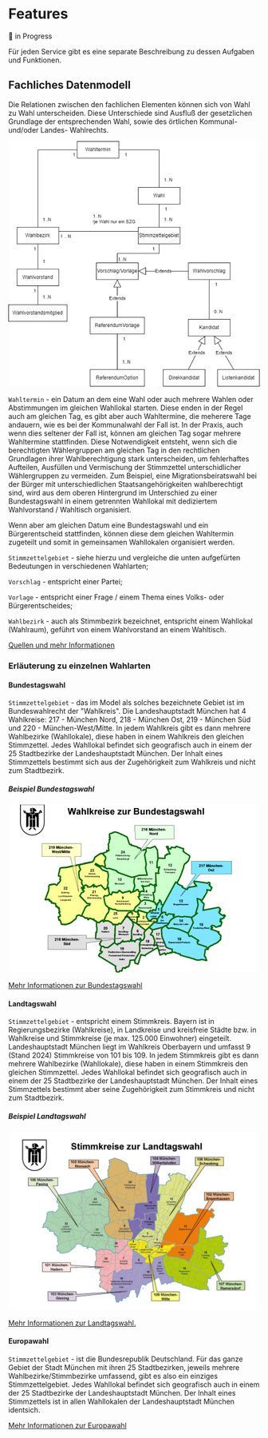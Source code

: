 # Features

🚧 in Progress

Für jeden Service gibt es eine separate Beschreibung zu dessen Aufgaben und Funktionen.

## Fachliches Datenmodell

Die Relationen zwischen den fachlichen Elementen können sich von Wahl zu Wahl unterscheiden.
Diese Unterschiede sind Ausfluß der gesetzlichen Grundlage der entsprechenden Wahl, sowie des örtlichen 
Kommunal- und/oder Landes- Wahlrechts.

![Datenmodell:](pictures/vermutetesFachlichesDatenmodell_20241008.png)

`Wahltermin` - ein Datum an dem eine Wahl oder auch mehrere Wahlen oder Abstimmungen im
gleichen Wahllokal starten. Diese enden in der Regel auch am gleichen Tag, es gibt aber auch
Wahltermine, die meherere Tage andauern, wie es bei der Kommunalwahl der Fall ist.
In der Praxis, auch wenn dies seltener der Fall ist, können am gleichen Tag sogar mehrere
Wahltermine stattfinden. Diese Notwendigkeit entsteht, wenn sich die berechtigten Wählergruppen
am gleichen Tag in den rechtlichen Grundlagen ihrer Wahlberechtigung stark unterscheiden,
um fehlerhaftes Aufteilen, Ausfüllen und Vermischung der Stimmzettel unterschidlicher
Wählergruppen zu vermeiden. Zum Beispiel, eine Migrationsbeiratswahl bei der Bürger mit
unterschiedlichen Staatsangehörigkeiten wahlberechtigt sind, wird aus dem oberen Hintergrund im Unterschied zu einer
Bundestagswahl in einem getrennten Wahllokal mit dediziertem Wahlvorstand / Wahltisch organisiert.

Wenn aber am gleichen Datum eine Bundestagswahl und ein Bürgerentscheid stattfinden, können diese 
dem gleichen Wahltermin zugeteilt und somit in gemeinsamen Wahllokalen organisiert werden. 

`Stimmzettelgebiet` - siehe hierzu und vergleiche die unten aufgefürten Bedeutungen in verschiedenen Wahlarten;

`Vorschlag` - entspricht einer Partei;

`Vorlage` - entspricht einer Frage / einem Thema eines Volks- oder Bürgerentscheides;

`Wahlbezirk` - auch als Stimmbezirk bezeichnet, entspricht einem Wahllokal (Wahlraum), geführt von einem Wahlvorstand an einem Wahltisch.


[Quellen und mehr Informationen](https://stadt.muenchen.de/rathaus/politik/wahlen.html)


### Erläuterung zu einzelnen Wahlarten

#### Bundestagswahl

`Stimmzettelgebiet` - das im Model als solches bezeichnete Gebiet ist im Bundeswahlrecht der "Wahlkreis". 
Die Landeshauptstadt München hat 4 Wahlkreise: 217 - München Nord, 218 - München Ost, 219 - München Süd und 220 - 
München-West/Mitte. In jedem Wahlkreis gibt es dann mehrere Wahlbezirke (Wahllokale), diese haben in einem Wahlkreis den gleichen Stimmzettel. 
Jedes Wahllokal befindet sich geografisch auch in einem der 25 Stadtbezirke der Landeshauptstadt München. 
Der Inhalt eines Stimmzettels bestimmt sich aus der Zugehörigkeit zum Wahlkreis und nicht zum Stadtbezirk.

##### Beispiel Bundestagswahl

![Wahlkreise in der Landeshauptstadt München](pictures/Wahlkreiskarte_BTW2025.png)

[Mehr Informationen zur Bundestagswahl](https://stadt.muenchen.de/infos/bundestagswahlen.html)

#### Landtagswahl

`Stimmzettelgebiet` - entspricht einem Stimmkreis. Bayern ist in Regierungsbezirke (Wahlkreise), in Landkreise und kreisfreie Städte bzw. in Wahlkreise und Stimmkreise (je max. 125.000 Einwohner) eingeteilt.
Landeshauptstadt München liegt im Wahlkreis Oberbayern und umfasst 9 (Stand 2024) Stimmkreise von 101 bis 109. In jedem Stimmkreis gibt es dann mehrere Wahlbezirke (Wahllokale), diese haben in einem 
Stimmkreis den gleichen Stimmzettel. Jedes Wahllokal befindet sich geografisch auch in einem der 25 Stadtbezirke der Landeshauptstadt München. 
Der Inhalt eines Stimmzettels bestimmt aber seine Zugehörigkeit zum Stimmkreis und nicht zum Stadtbezirk.

##### Beispiel Landtagswahl

![Stimmkreiskarte in der Landeshauptstadt München](pictures/Stimmkreiskarte_LTW_V1.jpg)

[Mehr Informationen zur Landtagswahl.](https://stadt.muenchen.de/infos/landtagswahlen-und-bezirkswahlen-teil-ii.html)

#### Europawahl

`Stimmzettelgebiet` - ist die Bundesrepublik Deutschland. Für das ganze Gebiet der Stadt München mit ihren 25 Stadtbezirken, jeweils mehrere Wahlbezirke/Stimmbezirke umfassend, gibt es also ein einziges Stimmzettelgebiet.
Jedes Wahllokal befindet sich geografisch auch in einem der 25 Stadtbezirke der Landeshauptstadt München. Der Inhalt eines Stimmzettels ist in allen Wahllokalen der Landeshauptstadt München identsich.

[Mehr Informationen zur Europawahl](https://stadt.muenchen.de/infos/europawahlen.html)

